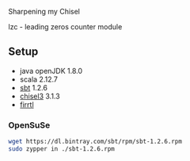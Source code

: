 Sharpening my Chisel

lzc - leading zeros counter module

## Setup

* java    openJDK 1.8.0
* scala   2.12.7
* [sbt](https://github.com/sbt/sbt) 1.2.6
* [chisel3](https://github.com/freechipsproject/chisel3) 3.1.3
* [firrtl](https://github.com/freechipsproject/firrtl)

### OpenSuSe

```sh
wget https://dl.bintray.com/sbt/rpm/sbt-1.2.6.rpm
sudo zypper in ./sbt-1.2.6.rpm
```
